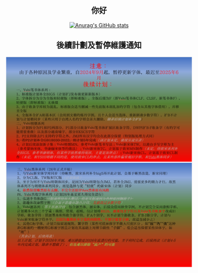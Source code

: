<div align="center">

## 你好
[![Anurag's GitHub stats](https://github-readme-stats.vercel.app/api?username=Steve-Yuu)](https://github.com/anuraghazra/github-readme-stats)

## 後續計劃及暫停維護通知
![注意和后续计划1](https://github.com/Steve-Yuu/Steve-Yuu/blob/main/%E6%B3%A8%E6%84%8F%E5%92%8C%E5%90%8E%E7%BB%AD%E8%AE%A1%E5%88%921.png)
![注意和后续计划2](https://github.com/Steve-Yuu/Steve-Yuu/blob/main/%E6%B3%A8%E6%84%8F%E5%8F%8A%E5%90%8E%E7%BB%AD%E8%AE%A1%E5%88%922.png)
